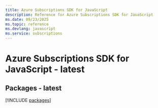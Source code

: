 ```yaml
---
title: Azure Subscriptions SDK for JavaScript
description: Reference for Azure Subscriptions SDK for JavaScript
ms.date: 09/23/2025
ms.topic: reference
ms.devlang: javascript
ms.service: subscriptions
---
```

# Azure Subscriptions SDK for JavaScript - latest
## Packages - latest
[!INCLUDE [packages](subscriptions-index.md)]